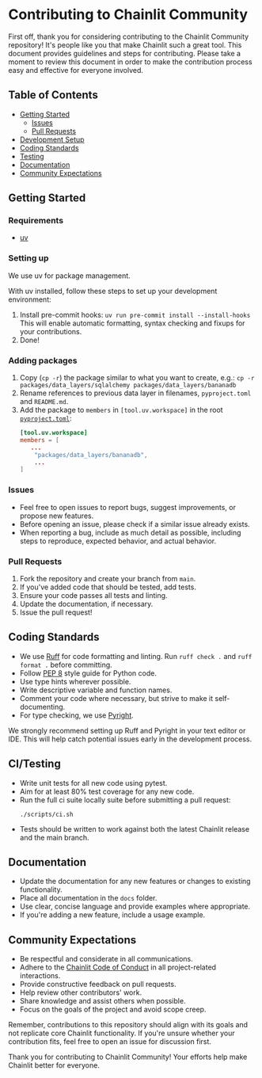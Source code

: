 # Contributing to Chainlit Community

First off, thank you for considering contributing to the Chainlit Community repository! It's people like you that make Chainlit such a great tool. This document provides guidelines and steps for contributing. Please take a moment to review this document in order to make the contribution process easy and effective for everyone involved.

## Table of Contents

- [Getting Started](#getting-started)
  - [Issues](#issues)
  - [Pull Requests](#pull-requests)
- [Development Setup](#development-setup)
- [Coding Standards](#coding-standards)
- [Testing](#testing)
- [Documentation](#documentation)
- [Community Expectations](#community-expectations)

## Getting Started

### Requirements

- [uv](https://docs.astral.sh/uv/getting-started/installation/)

### Setting up

We use uv for package management.

With uv installed, follow these steps to set up your development environment:

1. Install pre-commit hooks: `uv run pre-commit install --install-hooks`
   This will enable automatic formatting, syntax checking and fixups for your contributions.
1. Done!

### Adding packages

1. Copy (`cp -r`) the package similar to what you want to create, e.g.:
   `cp -r packages/data_layers/sqlalchemy packages/data_layers/bananadb`
1. Rename references to previous data layer in filenames, `pyproject.toml` and `README.md`.
1. Add the package to `members` in `[tool.uv.workspace]` in the root [`pyproject.toml`](pyproject.toml):
   ```toml
   [tool.uv.workspace]
   members = [
      ...
       "packages/data_layers/bananadb",
       ...
   ]
   ```

### Issues

- Feel free to open issues to report bugs, suggest improvements, or propose new features.
- Before opening an issue, please check if a similar issue already exists.
- When reporting a bug, include as much detail as possible, including steps to reproduce, expected behavior, and actual behavior.

### Pull Requests

1. Fork the repository and create your branch from `main`.
1. If you've added code that should be tested, add tests.
1. Ensure your code passes all tests and linting.
1. Update the documentation, if necessary.
1. Issue the pull request!

## Coding Standards

- We use [Ruff](https://github.com/astral-sh/ruff) for code formatting and linting. Run `ruff check .` and `ruff format .` before committing.
- Follow [PEP 8](https://www.python.org/dev/peps/pep-0008/) style guide for Python code.
- Use type hints wherever possible.
- Write descriptive variable and function names.
- Comment your code where necessary, but strive to make it self-documenting.
- For type checking, we use [Pyright](https://github.com/microsoft/pyright).

We strongly recommend setting up Ruff and Pyright in your text editor or IDE. This will help catch potential issues early in the development process.

## CI/Testing

- Write unit tests for all new code using pytest.
- Aim for at least 80% test coverage for any new code.
- Run the full ci suite locally suite before submitting a pull request:
  ```
  ./scripts/ci.sh
  ```
- Tests should be written to work against both the latest Chainlit release and the main branch.

## Documentation

- Update the documentation for any new features or changes to existing functionality.
- Place all documentation in the `docs` folder.
- Use clear, concise language and provide examples where appropriate.
- If you're adding a new feature, include a usage example.

## Community Expectations

- Be respectful and considerate in all communications.
- Adhere to the [Chainlit Code of Conduct](CODE_OF_CONDUCT.md) in all project-related interactions.
- Provide constructive feedback on pull requests.
- Help review other contributors' work.
- Share knowledge and assist others when possible.
- Focus on the goals of the project and avoid scope creep.

Remember, contributions to this repository should align with its goals and not replicate core Chainlit functionality. If you're unsure whether your contribution fits, feel free to open an issue for discussion first.

Thank you for contributing to Chainlit Community! Your efforts help make Chainlit better for everyone.
